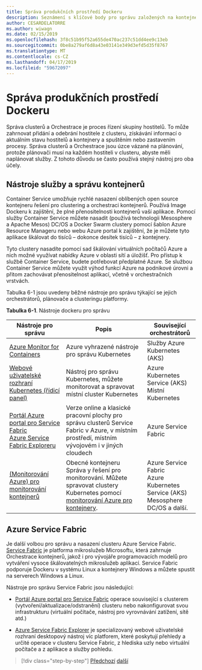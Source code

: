 ```yaml
---
title: Správa produkčních prostředí Dockeru
description: Seznámení s klíčové body pro správu založených na kontejnerech produkčním prostředí.
author: CESARDELATORRE
ms.author: wiwagn
ms.date: 02/15/2019
ms.openlocfilehash: 3f8c51b95f52a655de470ac237c51dd4ee9c13eb
ms.sourcegitcommit: 0be8a279af6d8a43e03141e349d3efd5d35f8767
ms.translationtype: MT
ms.contentlocale: cs-CZ
ms.lasthandoff: 04/17/2019
ms.locfileid: "59672097"
---
```

# <a name="manage-production-docker-environments"></a>Správa produkčních prostředí Dockeru

Správa clusterů a Orchestrace je proces řízení skupiny hostitelů. To může zahrnovat přidání a odebrání hostitele z clusteru, získávání informací o aktuálním stavu hostitelů a kontejnery a spuštěním nebo zastavením procesy. Správa clusterů a Orchestrace jsou úzce vázané na plánování, protože plánovači musí na každém hostiteli v clusteru, abyste měli naplánovat služby. Z tohoto důvodu se často používá stejný nástroj pro oba účely.

## <a name="container-service-and-management-tools"></a>Nástroje služby a správu kontejnerů

Container Service umožňuje rychlé nasazení oblíbených open source kontejneru řešení pro clustering a orchestraci kontejnerů. Používá Image Dockeru k zajištění, že plné přenositelnosti kontejnerů vaší aplikace. Pomocí služby Container Service můžete nasadit (používá technologii Mesosphere a Apache Mesos) DC/OS a Docker Swarm clustery pomocí šablon Azure Resource Manageru nebo webu Azure portal k zajištění, že je můžete tyto aplikace škálovat do tisíců – dokonce desítek tisíců – z kontejnery.

Tyto clustery nasadíte pomocí sad škálování virtuálních počítačů Azure a nich možné využívat nabídky Azure v oblasti sítí a úložišť. Pro přístup k službě Container Service, budete potřebovat předplatné Azure. Se službou Container Service můžete využít výhod funkcí Azure na podnikové úrovni a přitom zachovávat přenositelnost aplikací, včetně v orchestračních vrstvách.

Tabulka 6-1 jsou uvedeny běžné nástroje pro správu týkající se jejich orchestrátorů, plánovače a clusteringu platformy.

**Tabulka 6-1**. Nástroje dockeru pro správu

| Nástroje pro správu | Popis | Související orchestrátorů |
|------------------|-------------|-----------------------|
| [Azure Monitor for Containers](https://docs.microsoft.com/azure/monitoring/monitoring-container-insights-overview) | Azure vyhrazené nástroje pro správu Kubernetes | Služby Azure Kubernetes (AKS) |
| [Webové uživatelské rozhraní Kubernetes (řídicí panel)](https://kubernetes.io/docs/tasks/access-application-cluster/web-ui-dashboard/) | Nástroj pro správu Kubernetes, můžete monitorovat a spravovat místní cluster Kubernetes | Azure Kubernetes Service (AKS)<br/>Místní Kubernetes |
| [Portál Azure portal pro Service Fabric](https://docs.microsoft.com/azure/service-fabric/service-fabric-cluster-creation-via-portal)<br/>[Azure Service Fabric Exploreru](https://docs.microsoft.com/azure/service-fabric/service-fabric-visualizing-your-cluster) | Verze online a klasické pracovní plochy pro správu clusterů Service Fabric v Azure, v místním prostředí, místním vývojovém i v jiných cloudech | Azure Service Fabric |
| [(Monitorování Azure) pro monitorování kontejnerů](https://docs.microsoft.com/azure/azure-monitor/insights/containers) | Obecné kontejneru Správa y řešení pro monitorování. Můžete spravovat clustery Kubernetes pomocí [monitorování Azure pro kontejnery](https://docs.microsoft.com/azure/monitoring/monitoring-container-insights-overview). | Azure Service Fabric<br/>Azure Kubernetes Service (AKS)<br/>Mesosphere DC/OS a další. |

## <a name="azure-service-fabric"></a>Azure Service Fabric

Je další volbou pro správu a nasazení clusteru Azure Service Fabric. [Service Fabric](https://azure.microsoft.com/services/service-fabric/) je platforma mikroslužeb Microsoftu, která zahrnuje Orchestrace kontejnerů, jakož i pro vývojáře programovacích modelů pro vytváření vysoce škálovatelných mikroslužeb aplikací. Service Fabric podporuje Dockeru v systému Linux a kontejnery Windows a můžete spustit na serverech Windows a Linux.

Nástroje pro správu Service Fabric jsou následující:

- [Portál Azure portal pro Service Fabric](https://docs.microsoft.com/azure/service-fabric/service-fabric-cluster-creation-via-portal) operace související s clusterem (vytvoření/aktualizace/odstranění) clusteru nebo nakonfigurovat svou infrastrukturu (virtuální počítače, nástroj pro vyrovnávání zatížení, sítě atd.)

- [Azure Service Fabric Explorer](https://docs.microsoft.com/azure/service-fabric/service-fabric-visualizing-your-cluster) je specializovaný webové uživatelské rozhraní desktopový nástroj víc platforem, které poskytují přehledy a určité operace v clusteru Service Fabric, z hlediska uzly nebo virtuální počítače a z aplikace a služby pohledu.

>[!div class="step-by-step"]
>[Předchozí](run-microservices-based-applications-in-production.md)
>[další](monitor-containerized-application-services.md)
